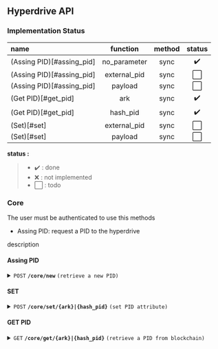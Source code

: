 ## Hyperdrive API

### Implementation Status

| name                     |  function     | method | status |
|:-                        | :-:           | :-:    | :-: | 
|(Assing PID)[#assing_pid] | no_parameter  | sync   | :heavy_check_mark: |
|(Assing PID)[#assing_pid] | external_pid  | sync   | ⬜ |
|(Assing PID)[#assing_pid] | payload       | sync   | ⬜ |
|(Get PID)[#get_pid]       | ark           | sync   | :heavy_check_mark: |
|(Get PID)[#get_pid]       | hash_pid      | sync   | :heavy_check_mark: |
|(Set)[#set]               | external_pid  | sync   | ⬜ |
|(Set)[#set]               | payload       | sync   | ⬜ |



**status :**
> - :heavy_check_mark: : done
> - :x: : not implemented
> - ⬜ : todo

### Core


The user must be authenticated to use this methods

- Assing PID: request a PID to the hyperdrive

description


#### Assing PID
<details>
 <summary><code>POST</code> <code><b>/core/new</b></code> <code>(retrieve a new PID)</code></summary>

##### Parameters

> | name      |  type     | data type               | description                                                           |
> |----|---|---|---|
> | api_auth_key     |  required | str    | the api auth key  |
> | external_pid     |  optional | str    | external pid   |
> | payload          |  optional | json   | pid paylload  |

##### Responses

> | http code     | content-type                      | response                                                            |
> |----|---|---|
> | `200`         | `text/plain;charset=UTF-8`        | `{"pid":"8008/fk3abd1344"}`                                |
> | `400`         | `application/json`                | `{"code":"400","message":"Bad Request"}` |
> | `405`         | `text/html;charset=utf-8`         | None |

##### Example cURL [POST]

> ```javascript
>  curl -X POST http://localhost:8080/core/new -H 'Content-Type: application/json' -d '{"external_pid":"doi-number"}'
> ```

##### Example browser [GET]

> ```
>  http://http://localhost:8080/core/new?external_pid=doi-number
> ```
</details>


#### SET
<details>
 <summary><code>POST</code> <code><b>/core/set/{ark}|{hash_pid}</b></code> <code>(set PID attribute)</code></summary>

##### Parameters

> | name      |  type     | data type               | description                                                           |
> |----|---|---|---|
> | api_auth_key     |  required | str    | the api auth key  |
> | external_pid     |  optional | str    | external pid   |
> | payload          |  optional | json   | pid paylload  |

##### Responses

> | http code     | content-type                      | response                                                            |
> |----|---|---|
> | `200`         | `text/plain;charset=UTF-8`        | `{"pid":"8008/fk3abd1344" , action: "external_pid_add" , transcation_recipt: "0xffff"}`                                |
> | `200`         | `text/plain;charset=UTF-8`        | `{"pid":"8008/fk3abd1344" , action: "payload_add", transcation_recipt: "0xffff"}`                                |
> | `400`         | `application/json`                | `{"code":"400","message":"Bad Request"}` |
> | `405`         | `text/html;charset=utf-8`         | None |

##### Example cURL [POST]

> ```javascript
>  curl -X POST http://localhost:8080/core/set/8008/fk3abd1344 -H 'Content-Type: application/json' -d '{"external_pid":"doi-number"}'
> ```

</details>

#### GET PID
<details>
 <summary><code>GET</code> <code><b>/core/get/{ark}|{hash_pid}</b></code> <code>(retrieve a PID from blockchain)</code></summary>

##### Parameters

> | name      |  type     | data type               | description                                                           |
> |----|---|---|---|
> | ark     |  required | str   | ark_id   |
> | hash_pid     |  required | str   | hash_pid  |

##### Responses

> | http code     | content-type                      | response                                                            |
> |----|---|---|
> | `200`         | `text/plain;charset=UTF-8`        | `{"pid":"8008/fk3abd1344"}`                                |
> | `400`         | `application/json`                | `{"code":"400","message":"Bad Request"}` |
> | `405`         | `text/html;charset=utf-8`         | None |
##### Example [GET]

> ```
>  http://http://localhost:8080/core/get/0xd5e7a6c7f0a45e40d910d2cf1fa3d7f18e5f3a21257e0bbb115308dfb9ac75ab
> ```

> ```
>  http://http://localhost:8080/core/get/8008/fk3abd1344
> ```
</details>